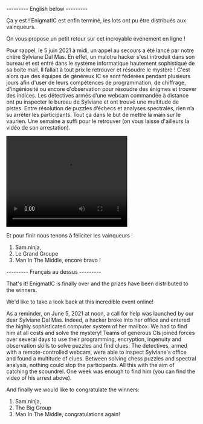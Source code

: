 --------- English below ---------

Ça y est ! EnigmatIC est enfin terminé, les lots ont pu être distribués aux vainqueurs.

On vous propose un petit retour sur cet incroyable événement en ligne !

Pour rappel, le 5 juin 2021 à midi, un appel au secours a été lancé par notre chère Sylviane Dal Mas. En effet, un malotru hacker s'est introduit dans son bureau et est entré dans le système informatique hautement sophistiqué de sa boite mail. Il fallait à tout prix le retrouver et résoudre le mystère !
C'est alors que des équipes de généreux IC se sont fédérées pendant plusieurs jours afin d'user de leurs compétences de programmation, de chiffrage, d'ingéniosité ou encore d'observation pour résoudre des énigmes et trouver des indices.
Les détectives armés d’une webcam commandée à distance ont pu inspecter le bureau de Sylviane et ont trouvé une multitude de pistes. Entre résolution de puzzles d’échecs et analyses spectrales, rien n’a su arrêter les participants. Tout ça dans le but de mettre la main sur le vaurien. Une semaine a suffi pour le retrouver (on vous laisse d'ailleurs la vidéo de son arrestation).

<video width="320" height="240" controls>
  <source
    src="https://clic.epfl.ch/nextcloud/s/wTkAgZYMNaqPtEg/download/enigmatic.mp4"
    type="video/mp4"
  />
  Your browser does not support the video tag.
</video>

Et pour finir nous tenons à féliciter les vainqueurs :

1. Sam.ninja,
2. Le Grand Groupe
3. Man In The Middle, encore bravo !

--------- Français au dessus ---------

That's it! EnigmatIC is finally over and the prizes have been distributed to the winners.

We'd like to take a look back at this incredible event online!

As a reminder, on June 5, 2021 at noon, a call for help was launched by our dear Sylviane Dal Mas. Indeed, a hacker broke into her office and entered the highly sophisticated computer system of her mailbox. We had to find him at all costs and solve the mystery!
Teams of generous CIs joined forces over several days to use their programming, encryption, ingenuity and observation skills to solve puzzles and find clues.
The detectives, armed with a remote-controlled webcam, were able to inspect Sylviane's office and found a multitude of clues. Between solving chess puzzles and spectral analysis, nothing could stop the participants. All this with the aim of catching the scoundrel. One week was enough to find him (you can find the video of his arrest above).

And finally we would like to congratulate the winners:

1. Sam.ninja,
2. The Big Group
3. Man In The Middle, congratulations again!